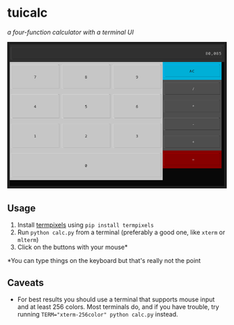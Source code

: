 # tuicalc
*a four-function calculator with a terminal UI*

![screenshot](promo.png)

## Usage
1. Install [termpixels][termpixels] using `pip install termpixels`
2. Run `python calc.py` from a terminal (preferably a good one, like `xterm` or `mlterm`)
3. Click on the buttons with your mouse\*

\*You can type things on the keyboard but that's really not the point

## Caveats
* For best results you should use a terminal that supports mouse input and at least 256 colors. Most terminals do, and if you have trouble, try running `TERM="xterm-256color" python calc.py` instead.

[termpixels]: https://github.com/loganzartman/termpixels

